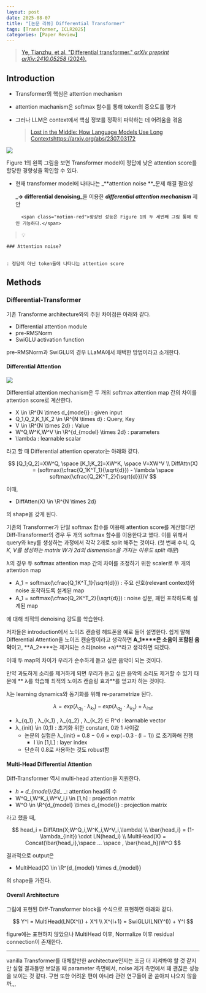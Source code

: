 ```yaml
---
layout: post
date: 2025-08-07
title: "[논문 리뷰] Differential Transformer"
tags: [Transformer, ICLR2025]
categories: [Paper Review]
---
```


> [Ye, Tianzhu, et al. "Differential transformer." ](https://arxiv.org/abs/2410.05258)[_arXiv preprint arXiv:2410.05258_](https://arxiv.org/abs/2410.05258)[ (2024).](https://arxiv.org/abs/2410.05258)



## Introduction

- Transformer의 핵심은 attention mechanism
- attention machanism은 softmax 함수를 통해 token의 중요도를 평가
- 그러나 LLM은 context에서 핵심 정보를 정확히 파악하는 데 어려움을 겪음

	> [Lost in the Middle: How Language Models Use Long Contextshttps://arxiv.org/abs/2307.03172](https://arxiv.org/abs/2307.03172)


![](https://prod-files-secure.s3.us-west-2.amazonaws.com/542b861c-36a8-4051-84e5-8804b6728dba/9083ea56-691a-4752-ae26-47f403431ac8/image.png?X-Amz-Algorithm=AWS4-HMAC-SHA256&X-Amz-Content-Sha256=UNSIGNED-PAYLOAD&X-Amz-Credential=ASIAZI2LB466YEAEAVOJ%2F20250929%2Fus-west-2%2Fs3%2Faws4_request&X-Amz-Date=20250929T100126Z&X-Amz-Expires=3600&X-Amz-Security-Token=IQoJb3JpZ2luX2VjEEkaCXVzLXdlc3QtMiJHMEUCIGRKL8It7oB5M%2BYEPCmmiiE%2BqSLVXYY0wBz6BxNSb9C%2FAiEA2mmO6viYrO6ISsl%2FvD1kld1gpP0bBM%2Fr0I%2FRcXF%2B6zIqiAQI0v%2F%2F%2F%2F%2F%2F%2F%2F%2F%2FARAAGgw2Mzc0MjMxODM4MDUiDO28LDD177DgeUyCUircA9KZHsptiNBoDFL5K%2BBTfcTBtil%2BvXL3kpXVPjKTbhdaZ4q9HUQFTAtuSN6FfBDkpDHmF6jV%2BjXsLXg%2F9Z0mHqespcj13%2FFCIrL2wME%2B3M4RZ0bZxLMOzHNM3y%2Fz1L9msdmXltLcYTZOsXCRPjdOUr1om82Kia3nAFYym71JYqJ10pLNHRN8F7OHrKh3QDeFNSvjhDXyoGfH5dJbVQhMtwtCdtADdhiCQJ51WHUq22ZhIc26Zm4nDD1Innjv%2FqFifd85%2Bj8GLz20xKqoVUUCSZ4Hqpp3x1nXcgW%2Fd%2FpoiAVVj42dlPdqpNr8wvJKV8QCBXuBxrVpx%2FEVBhJWGwAV%2Bh8tujVyPkjk8QPrDSJzsEk3UlX12zyNiukUinqOEOHMEigUx9khkZWtgeGj11PRfOKRbMq3kzXD%2B%2BIwS1aM%2Fb3VpBX%2BwYHqr5Rq7OPswOIUpZyZQv6L50APqdWzhvT68uPf%2FZ94LYYx1ucmMu3bldm4pD0wfFItmeFi8pRVFgH5rSrTN1%2Fm8MxWrB1fwvHL5G6vjAW83gIGShBa3O1nCxV7fC27yx%2FjRVfJE46947le3Qwmf3N4BRpf2bJ%2FaRYaCxz%2FB5PJXUBd%2FRWYr3Wca6mPlsIhRAEeY%2BQE0eoTMKSS6cYGOqUBa3R7egdtXn4uaC6tt2A%2B4EBY1YMhYiSJmbyZ7PW3hbgQibwCHDKUqS2af%2BJCa95XMu%2FKaSFB4tP3JCs5whHqpd7WRyRmPtf6jdTSIoKc9o0uO5MSruNjSa1MbyTv20Q96PqaDRJwkRrldMicqZgPVwi2SbpDuN0FUyd7DyKR6CbQM0OnXKANdFiKj3pisSHjb1isALXFZAH0wovsKEDCs5Wv1xFj&X-Amz-Signature=2a7f7e7d95bcca1a42f9b5541431b61c196c05bc03402427583052501c12479b&X-Amz-SignedHeaders=host&x-amz-checksum-mode=ENABLED&x-id=GetObject)


Figure 1의 왼쪽 그림을 보면 Transformer model이 정답에 낮은 attention score를 할당한 경향성을 확인할 수 있다.

- 현재 transformer model에 나타나는 _**attention noise **_문제 해결 필요성

	_**→ differential denoising**_을 이용한 _**differential attention mechanism**_ 제안


		<span class="notion-red">향상된 성능은 Figure 1의 두 세번째 그림 통해 확인 가능하다.</span>


> 💡 


	### Attention noise?


	: 정답이 아닌 token들에 나타나는 attention score



## Methods



### Differential-Transformer


기존 Transforme architecture와의 주된 차이점은 아래와 같다.

- Differential attention module
- pre-RMSNorm
- SwiGLU activation function

pre-RMSNorm과 SwiGLU의 경우 LLaMA에서 채택한 방법이라고 소개한다.



#### Differential Attention


![](https://prod-files-secure.s3.us-west-2.amazonaws.com/542b861c-36a8-4051-84e5-8804b6728dba/116d70b2-1963-4810-9167-f4c7d8a06e8f/image.png?X-Amz-Algorithm=AWS4-HMAC-SHA256&X-Amz-Content-Sha256=UNSIGNED-PAYLOAD&X-Amz-Credential=ASIAZI2LB466YEAEAVOJ%2F20250929%2Fus-west-2%2Fs3%2Faws4_request&X-Amz-Date=20250929T100126Z&X-Amz-Expires=3600&X-Amz-Security-Token=IQoJb3JpZ2luX2VjEEkaCXVzLXdlc3QtMiJHMEUCIGRKL8It7oB5M%2BYEPCmmiiE%2BqSLVXYY0wBz6BxNSb9C%2FAiEA2mmO6viYrO6ISsl%2FvD1kld1gpP0bBM%2Fr0I%2FRcXF%2B6zIqiAQI0v%2F%2F%2F%2F%2F%2F%2F%2F%2F%2FARAAGgw2Mzc0MjMxODM4MDUiDO28LDD177DgeUyCUircA9KZHsptiNBoDFL5K%2BBTfcTBtil%2BvXL3kpXVPjKTbhdaZ4q9HUQFTAtuSN6FfBDkpDHmF6jV%2BjXsLXg%2F9Z0mHqespcj13%2FFCIrL2wME%2B3M4RZ0bZxLMOzHNM3y%2Fz1L9msdmXltLcYTZOsXCRPjdOUr1om82Kia3nAFYym71JYqJ10pLNHRN8F7OHrKh3QDeFNSvjhDXyoGfH5dJbVQhMtwtCdtADdhiCQJ51WHUq22ZhIc26Zm4nDD1Innjv%2FqFifd85%2Bj8GLz20xKqoVUUCSZ4Hqpp3x1nXcgW%2Fd%2FpoiAVVj42dlPdqpNr8wvJKV8QCBXuBxrVpx%2FEVBhJWGwAV%2Bh8tujVyPkjk8QPrDSJzsEk3UlX12zyNiukUinqOEOHMEigUx9khkZWtgeGj11PRfOKRbMq3kzXD%2B%2BIwS1aM%2Fb3VpBX%2BwYHqr5Rq7OPswOIUpZyZQv6L50APqdWzhvT68uPf%2FZ94LYYx1ucmMu3bldm4pD0wfFItmeFi8pRVFgH5rSrTN1%2Fm8MxWrB1fwvHL5G6vjAW83gIGShBa3O1nCxV7fC27yx%2FjRVfJE46947le3Qwmf3N4BRpf2bJ%2FaRYaCxz%2FB5PJXUBd%2FRWYr3Wca6mPlsIhRAEeY%2BQE0eoTMKSS6cYGOqUBa3R7egdtXn4uaC6tt2A%2B4EBY1YMhYiSJmbyZ7PW3hbgQibwCHDKUqS2af%2BJCa95XMu%2FKaSFB4tP3JCs5whHqpd7WRyRmPtf6jdTSIoKc9o0uO5MSruNjSa1MbyTv20Q96PqaDRJwkRrldMicqZgPVwi2SbpDuN0FUyd7DyKR6CbQM0OnXKANdFiKj3pisSHjb1isALXFZAH0wovsKEDCs5Wv1xFj&X-Amz-Signature=c23d41d73be5b106eb8012ae71eed8d9b0dc4e77d0f678033de37603e2302c34&X-Amz-SignedHeaders=host&x-amz-checksum-mode=ENABLED&x-id=GetObject)


Differential attention mechanism은 두 개의 softmax attention map 간의 차이를 attention score로 계산한다.

- X \in \R^{N \times d\_{model}} : given input
- Q\_1,Q\_2,K\_1,K\_2 \in \R^{N \times d} : Query, Key
- V \in \R^{N \times 2d} : Value
- W^Q,W^K,W^V \in \R^{d\_{model} \times 2d} : parameters
- \lambda : learnable scalar

라고 할 때 Differential attention operator는 아래와 같다.


$$
[Q_1;Q_2]=XW^Q, \space [K_1;K_2]=XW^K, \space V=XW^V \\
DiffAttn(X) = (softmax(\cfrac{Q_1K^T_1}{\sqrt{d}}) - \lambda \space softmax(\cfrac{Q_2K^T_2}{\sqrt{d}}))V
$$


이때,

- DiffAtten(X) \in \R^{N \times 2d}

의 shape을 갖게 된다.


기존의 Transformer가 단일 softmax 함수를 이용해 attention score를 계산했다면 Diff-Transformer의 경우 두 개의 softmax 함수를 이용한다고 했다. 이를 위해서 query와 key를 생성하는 과정에서 각각 2개로 split 해주는 것이다. <span class="notion-red">(첫 번째 수식, </span><span class="notion-red">_Q, K, V를 생성하는 matrix W가 2d의 dismension을 가지는 이유도 split 때문_</span><span class="notion-red">)</span>


 λ의 경우 두 softmax attention map 간의 차이를 조정하기 위한 scaler로 두 개의 attention map

- A\_1 = softmax(\cfrac{Q\_1K^T\_1}{\sqrt{d}}) : 주요 신호(relevant context)와 noise 포착하도록 설계된 map
- A\_1 = softmax(\cfrac{Q\_2K^T\_2}{\sqrt{d}}) : noise 성분, 패턴 포착하도록 설계된 map 

에 대해 최적의 denoising 강도를 학습한다.


저자들은 introduction에서 노이즈 캔슬링 헤드폰을 예로 들어 설명한다. 쉽게 말해 Differential Attention을 노이즈 캔슬링이라고 생각하면 **A\_1****은 소음이 포함된 음악**이고, **A\_2****는 제거되는 소리(noise +a)**라고 생각하면 되겠다. 


이때 두 map의 차이가 우리가 순수하게 듣고 싶은 음악이 되는 것이다. 


만약 과도하게 소리를 제거하게 되면 우리가 듣고 싶은 음악의 소리도 제거할 수 있기 때문에 ** λ를 학습해 최적의 노이즈 캔슬링 효과**를 얻고자 하는 것이다.


λ는 learning dynamics와 동기화를 위해 re-parametrize 된다.


$$
\lambda = exp(\lambda_{q_1} \cdot \lambda_{k_1}) - exp(\lambda_{q_2} \cdot \lambda_{k_2}) + \lambda_{init}
$$

- λ\_{q\_1} , λ\_{k\_1} , λ\_{q\_2} , λ\_{k\_2} ∈ R^d : learnable vector
- λ\_{init} \in (0,1) : 초기화 위한 constant, 0과 1 사이값
	- 논문의 실험은 λ\_{init} = 0.8 − 0.6 × exp(−0.3 · (l − 1)) 로 초기화해 진행
		- l \in [1,L] : layer index
	- 단순히 0.8로 사용하는 것도 robust함


#### **Multi-Head Differential Attention**


Diff-Transformer 역시 multi-head attention을 지원한다.

- _h = d\_{model}/2d__ _: attention head의 수
- W^Q\_i,W^K\_i,W^V\_i,i \in [1,h] : projection matrix
- W^O \in \R^{d\_{model} \times d\_{model}} : projection matrix

라고 했을 때,


$$
head_i = DiffAttn(X;W^Q_i,W^K_i,W^V_i,\lambda) \\
\bar{head_i} = (1-\lambda_{init}) \cdot LN(head_i) \\
MultiHead(X) = Concat(\bar{head_i},\space ... \space , \bar{head_h})W^O
$$


결과적으로 output은

- MultiHead(X) \in \R^{d\_{model} \times d\_{model}}

의 shape을 가진다.



#### Overall Architecture


그림에 표현된 Diff-Transformer block을 수식으로 표현하면 아래와 같다.


$$
Y^l = MultiHead(LN(X^l)) + X^l \\
X^{l+1} = SwiGLU(LN(Y^l)) + Y^l
$$


figure에는 표현하지 않았으나 MultiHead 이후, Normalize 이후 residual connection이 존재한다.


---


vanilla Transformer를 대체할만한 architecture인지는 조금 더 지켜봐야 할 것 같지만 실험 결과들만 보았을 때 parameter 측면에서, noise 제거 측면에서 꽤 괜찮은 성능을 보이는 것 같다. 구현 또한 어려운 편이 아니라 관련 연구들이 곧 쏟아져 나오지 않을까,,,

